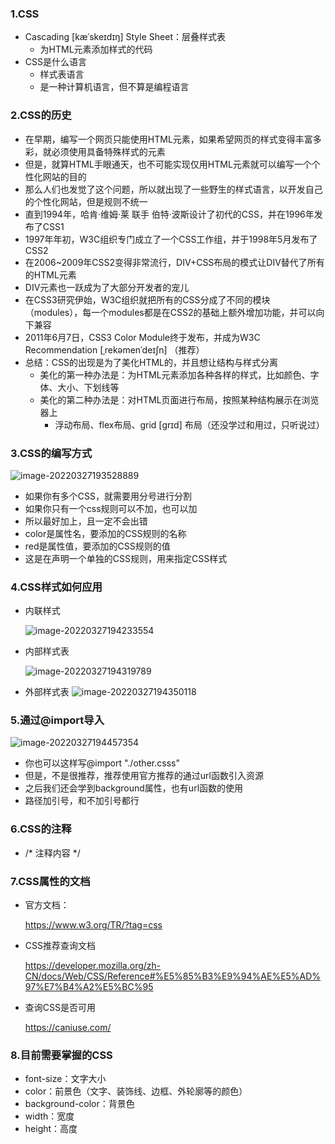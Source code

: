 ### 1.CSS

- Cascading [kæˈskeɪdɪŋ]  Style Sheet：层叠样式表
  - 为HTML元素添加样式的代码
- CSS是什么语言
  - 样式表语言
  - 是一种计算机语言，但不算是编程语言

### 2.CSS的历史

- 在早期，编写一个网页只能使用HTML元素，如果希望网页的样式变得丰富多彩，就必须使用具备特殊样式的元素
- 但是，就算HTML手眼通天，也不可能实现仅用HTML元素就可以编写一个个性化网站的目的
- 那么人们也发觉了这个问题，所以就出现了一些野生的样式语言，以开发自己的个性化网站，但是规则不统一
- 直到1994年，哈肯·维姆·莱 联手 伯特·波斯设计了初代的CSS，并在1996年发布了CSS1
- 1997年年初，W3C组织专门成立了一个CSS工作组，并于1998年5月发布了CSS2
- 在2006~2009年CSS2变得非常流行，DIV+CSS布局的模式让DIV替代了所有的HTML元素
- DIV元素也一跃成为了大部分开发者的宠儿
- 在CSS3研究伊始，W3C组织就把所有的CSS分成了不同的模块（modules），每一个modules都是在CSS2的基础上额外增加功能，并可以向下兼容
- 2011年6月7日，CSS3 Color Module终于发布，并成为W3C Recommendation [ˌrekəmenˈdeɪʃn] （推荐）
- 总结：CSS的出现是为了美化HTML的，并且想让结构与样式分离
  - 美化的第一种办法是：为HTML元素添加各种各样的样式，比如颜色、字体、大小、下划线等
  - 美化的第二种办法是：对HTML页面进行布局，按照某种结构展示在浏览器上
    - 浮动布局、flex布局、grid [ɡrɪd] 布局（还没学过和用过，只听说过）

### 3.CSS的编写方式

![image-20220327193528889](https://s2.loli.net/2022/03/27/ijMspQwnVJKSAzN.png)

- 如果你有多个CSS，就需要用分号进行分割
- 如果你只有一个css规则可以不加，也可以加
- 所以最好加上，且一定不会出错
- color是属性名，要添加的CSS规则的名称
- red是属性值，要添加的CSS规则的值
- 这是在声明一个单独的CSS规则，用来指定CSS样式

### 4.CSS样式如何应用

- 内联样式

  ![image-20220327194233554](https://s2.loli.net/2022/03/27/6EVCRor1zLq2XNg.png)

- 内部样式表

  ![image-20220327194319789](https://s2.loli.net/2022/03/27/m9R7qX82koShIxu.png)

- 外部样式表
  ![image-20220327194350118](https://s2.loli.net/2022/03/27/IiF38PRAJmbLEZu.png)

### 5.通过@import导入

![image-20220327194457354](https://s2.loli.net/2022/03/27/cqW7wG61YVhZPLA.png)

- 你也可以这样写@import "./other.csss"
- 但是，不是很推荐，推荐使用官方推荐的通过url函数引入资源
- 之后我们还会学到background属性，也有url函数的使用
- 路径加引号，和不加引号都行

### 6.CSS的注释

- /* 注释内容 */

### 7.CSS属性的文档

- 官方文档：

  https://www.w3.org/TR/?tag=css

- CSS推荐查询文档

  https://developer.mozilla.org/zh-CN/docs/Web/CSS/Reference#%E5%85%B3%E9%94%AE%E5%AD%97%E7%B4%A2%E5%BC%95

- 查询CSS是否可用

  https://caniuse.com/

### 8.目前需要掌握的CSS

- font-size：文字大小
- color：前景色（文字、装饰线、边框、外轮廓等的颜色）
- background-color：背景色
- width：宽度
- height：高度